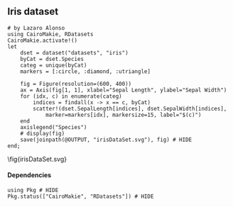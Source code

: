<!--This file was generated, do not modify it.-->
## Iris dataset

````julia:ex1
# by Lazaro Alonso
using CairoMakie, RDatasets
CairoMakie.activate!()
let
    dset = dataset("datasets", "iris")
    byCat = dset.Species
    categ = unique(byCat)
    markers = [:circle, :diamond, :utriangle]

    fig = Figure(resolution=(600, 400))
    ax = Axis(fig[1, 1], xlabel="Sepal Length", ylabel="Sepal Width")
    for (idx, c) in enumerate(categ)
        indices = findall(x -> x == c, byCat)
        scatter!(dset.SepalLength[indices], dset.SepalWidth[indices],
            marker=markers[idx], markersize=15, label="$(c)")
    end
    axislegend("Species")
    # display(fig)
    save(joinpath(@OUTPUT, "irisDataSet.svg"), fig) # HIDE
end;
````

\fig{irisDataSet.svg}

#### Dependencies

````julia:ex2
using Pkg # HIDE
Pkg.status(["CairoMakie", "RDatasets"]) # HIDE
````

